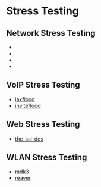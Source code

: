 # Stress Testing

Network Stress Testing
-----------------------

* [](../tools/_template.md)
* [](../tools/_template.md)
* [](../tools/_template.md)
* [](../tools/_template.md)


VoIP Stress Testing
-----------------------

* [iaxflood](../tools/_template.md)
* [inviteflood](../tools/_template.md)

Web Stress Testing
-----------------------

* [thc-ssl-dos](../tools/_template.md)

WLAN Stress Testing
-----------------------

* [mdk3](../tools/_template.md)
* [reaver](../tools/reaver.md)
